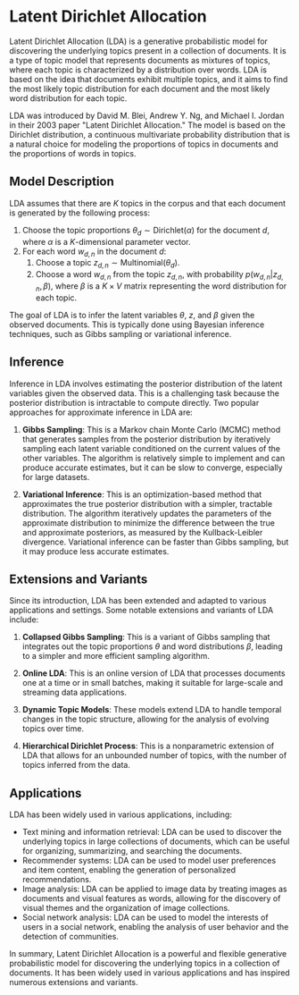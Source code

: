 # Latent Dirichlet Allocation

Latent Dirichlet Allocation (LDA) is a generative probabilistic model for discovering the underlying topics present in a collection of documents. It is a type of topic model that represents documents as mixtures of topics, where each topic is characterized by a distribution over words. LDA is based on the idea that documents exhibit multiple topics, and it aims to find the most likely topic distribution for each document and the most likely word distribution for each topic.

LDA was introduced by David M. Blei, Andrew Y. Ng, and Michael I. Jordan in their 2003 paper "Latent Dirichlet Allocation." The model is based on the Dirichlet distribution, a continuous multivariate probability distribution that is a natural choice for modeling the proportions of topics in documents and the proportions of words in topics.

## Model Description

LDA assumes that there are $K$ topics in the corpus and that each document is generated by the following process:

1. Choose the topic proportions $\theta_d \sim \text{Dirichlet}(\alpha)$ for the document $d$, where $\alpha$ is a $K$-dimensional parameter vector.
2. For each word $w_{d,n}$ in the document $d$:
    1. Choose a topic $z_{d,n} \sim \text{Multinomial}(\theta_d)$.
    2. Choose a word $w_{d,n}$ from the topic $z_{d,n}$, with probability $p(w_{d,n} | z_{d,n}, \beta)$, where $\beta$ is a $K \times V$ matrix representing the word distribution for each topic.

The goal of LDA is to infer the latent variables $\theta$, $z$, and $\beta$ given the observed documents. This is typically done using Bayesian inference techniques, such as Gibbs sampling or variational inference.

## Inference

Inference in LDA involves estimating the posterior distribution of the latent variables given the observed data. This is a challenging task because the posterior distribution is intractable to compute directly. Two popular approaches for approximate inference in LDA are:

1. **Gibbs Sampling**: This is a Markov chain Monte Carlo (MCMC) method that generates samples from the posterior distribution by iteratively sampling each latent variable conditioned on the current values of the other variables. The algorithm is relatively simple to implement and can produce accurate estimates, but it can be slow to converge, especially for large datasets.

2. **Variational Inference**: This is an optimization-based method that approximates the true posterior distribution with a simpler, tractable distribution. The algorithm iteratively updates the parameters of the approximate distribution to minimize the difference between the true and approximate posteriors, as measured by the Kullback-Leibler divergence. Variational inference can be faster than Gibbs sampling, but it may produce less accurate estimates.

## Extensions and Variants

Since its introduction, LDA has been extended and adapted to various applications and settings. Some notable extensions and variants of LDA include:

1. **Collapsed Gibbs Sampling**: This is a variant of Gibbs sampling that integrates out the topic proportions $\theta$ and word distributions $\beta$, leading to a simpler and more efficient sampling algorithm.

2. **Online LDA**: This is an online version of LDA that processes documents one at a time or in small batches, making it suitable for large-scale and streaming data applications.

3. **Dynamic Topic Models**: These models extend LDA to handle temporal changes in the topic structure, allowing for the analysis of evolving topics over time.

4. **Hierarchical Dirichlet Process**: This is a nonparametric extension of LDA that allows for an unbounded number of topics, with the number of topics inferred from the data.

## Applications

LDA has been widely used in various applications, including:

- Text mining and information retrieval: LDA can be used to discover the underlying topics in large collections of documents, which can be useful for organizing, summarizing, and searching the documents.
- Recommender systems: LDA can be used to model user preferences and item content, enabling the generation of personalized recommendations.
- Image analysis: LDA can be applied to image data by treating images as documents and visual features as words, allowing for the discovery of visual themes and the organization of image collections.
- Social network analysis: LDA can be used to model the interests of users in a social network, enabling the analysis of user behavior and the detection of communities.

In summary, Latent Dirichlet Allocation is a powerful and flexible generative probabilistic model for discovering the underlying topics in a collection of documents. It has been widely used in various applications and has inspired numerous extensions and variants.
